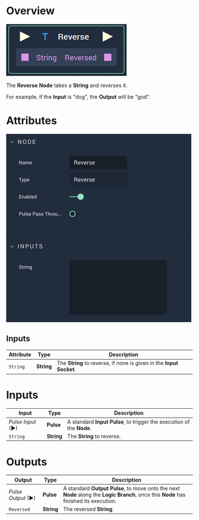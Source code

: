 # Overview

![The Reverse Node.](../../.gitbook/assets/reversenode.png)

The **Reverse** **Node** takes a **String** and reverses it.

For example, if the **Input** is "dog", the **Output** will be "god".

# Attributes

![The Reverse Node Attributes.](../../.gitbook/assets/reverseattributes.png)

## Inputs

|Attribute|Type|Description|
|---|---|---|
| `String` | **String** | The **String** to reverse, if none is given in the **Input Socket**. |


# Inputs

|Input|Type|Description|
|---|---|---|
|*Pulse Input* (►)|**Pulse**|A standard **Input Pulse**, to trigger the execution of the **Node**.|
| `String` | **String** | The **String** to reverse. |

# Outputs

|Output|Type|Description|
|---|---|---|
|*Pulse Output* (►)|**Pulse**|A standard **Output Pulse**, to move onto the next **Node** along the **Logic Branch**, once this **Node** has finished its execution.|
| `Reversed` | **String** | The reversed **String**. |



